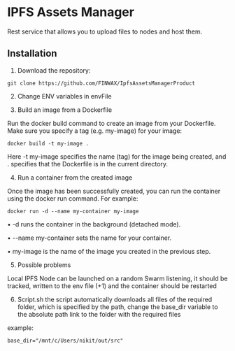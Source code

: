 # IPFS Assets Manager

Rest service that allows you to upload files to nodes and host them.

## Installation

1. Download the repository:
```
git clone https://github.com/FINWAX/IpfsAssetsManagerProduct
```
2. Change ENV variables in envFile

3. Build an image from a Dockerfile

Run the docker build command to create an image from your Dockerfile. Make sure you specify a tag (e.g. my-image) for your image:
```
docker build -t my-image .
```

Here -t my-image specifies the name (tag) for the image being created, and . specifies that the Dockerfile is in the current directory.

4. Run a container from the created image

Once the image has been successfully created, you can run the container using the docker run command. For example:
```
docker run -d --name my-container my-image
```

• -d runs the container in the background (detached mode).

• --name my-container sets the name for your container.

• my-image is the name of the image you created in the previous step.

5. Possible problems

Local IPFS Node can be launched on a random Swarm listening, it should be tracked, written to the env file (+1) and the container should be restarted 

6. Script.sh
the script automatically downloads all files of the required folder, which is specified by the path, change the base_dir variable to the absolute path link to the folder with the required files

example:
```
base_dir="/mnt/c/Users/nikit/out/src"
```
